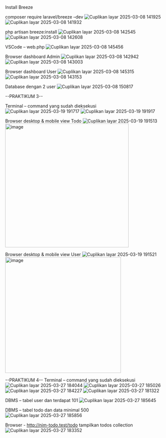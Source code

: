 Install Breeze

composer require laravel/breeze –dev
![Cuplikan layar 2025-03-08 141925](https://github.com/user-attachments/assets/7be0f68b-9b24-457a-9016-535514e3f328)
![Cuplikan layar 2025-03-08 141932](https://github.com/user-attachments/assets/5d5f72dd-7f92-497a-aa5c-95afaf10e19e)


php artisan breeze:install
![Cuplikan layar 2025-03-08 142545](https://github.com/user-attachments/assets/a565435e-6f40-45ed-8bca-6889d545712c)
![Cuplikan layar 2025-03-08 142608](https://github.com/user-attachments/assets/c3f19a1d-324b-4cb1-b52b-fce4e98c8ffb)


VSCode – web.php
![Cuplikan layar 2025-03-08 145456](https://github.com/user-attachments/assets/740f8f4e-1182-47ca-9e5c-5821a0764a20)


Browser dashboard Admin
![Cuplikan layar 2025-03-08 142942](https://github.com/user-attachments/assets/a662ae24-1f25-4dd7-a17a-ce9c47d05bbf)
![Cuplikan layar 2025-03-08 143003](https://github.com/user-attachments/assets/13d795a0-37da-4395-9775-2437a35a4b06)


Browser dashboard User
![Cuplikan layar 2025-03-08 145315](https://github.com/user-attachments/assets/12892517-45a7-49dd-9f58-be6d2a5c435a)
![Cuplikan layar 2025-03-08 143153](https://github.com/user-attachments/assets/1ecd54f3-61b5-4768-a6cf-807f58df6ccb)


Database dengan 2 user
![Cuplikan layar 2025-03-08 150817](https://github.com/user-attachments/assets/acfbe025-bb6a-405f-9ca3-5f651d1075c0)

--PRAKTIKUM 3--

Terminal – command yang sudah dieksekusi
![Cuplikan layar 2025-03-19 191717](https://github.com/user-attachments/assets/82926237-f931-43bc-8a7f-fb3f6e58942a)
![Cuplikan layar 2025-03-19 191917](https://github.com/user-attachments/assets/8c5cd271-a17b-4c3b-aef0-d20104f41f03)


Browser desktop & mobile view Todo
![Cuplikan layar 2025-03-19 191513](https://github.com/user-attachments/assets/893fd023-029e-4229-8204-a3ce05c25903)
<img width="396" alt="image" src="https://github.com/user-attachments/assets/0efb1293-e14f-441b-b096-000c59773db5" />


Browser desktop & mobile view User
![Cuplikan layar 2025-03-19 191521](https://github.com/user-attachments/assets/0ba09aad-3fa0-4194-897e-661b04484215)
<img width="371" alt="image" src="https://github.com/user-attachments/assets/2ab05439-d6e1-4f84-9b34-49f799a7ffef" />

--PRAKTIKUM 4--
Terminal – command yang sudah dieksekusi
![Cuplikan layar 2025-03-27 184044](https://github.com/user-attachments/assets/5782e897-e662-416a-8f3f-3b4d0c67bd59)
![Cuplikan layar 2025-03-27 185026](https://github.com/user-attachments/assets/18e894cc-b5ca-4f18-b355-9b6a26c20937)
![Cuplikan layar 2025-03-27 184227](https://github.com/user-attachments/assets/35aa4b01-a529-4d35-8470-61db45c57f7d)
![Cuplikan layar 2025-03-27 181322](https://github.com/user-attachments/assets/5f654a6a-32b9-4e05-81b8-5f289dbd520c)


DBMS – tabel user dan terdapat 101 
![Cuplikan layar 2025-03-27 185645](https://github.com/user-attachments/assets/8162510b-db66-461f-b415-9dc1e51605e7)


DBMS – tabel todo dan data minimal 500 
![Cuplikan layar 2025-03-27 185856](https://github.com/user-attachments/assets/15a8b3a9-41d7-4451-8689-946fe4990391)

Browser - http://nim-todo.test/todo tampilkan todos collection
![Cuplikan layar 2025-03-27 183352](https://github.com/user-attachments/assets/567a2da1-78c1-4d67-9ce0-923495cc85e0)



